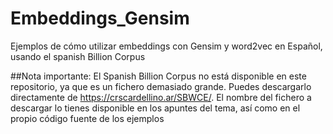 # Embeddings_Gensim
Ejemplos de cómo utilizar embeddings con Gensim y word2vec en Español, usando el spanish Billion Corpus 

##Nota importante: El Spanish Billion Corpus no está disponible en este repositorio, ya que es un fichero demasiado grande. Puedes descargarlo directamente de https://crscardellino.ar/SBWCE/. El nombre del fichero a descargar lo tienes disponible en los apuntes del tema, así como en el propio código fuente de los ejemplos
